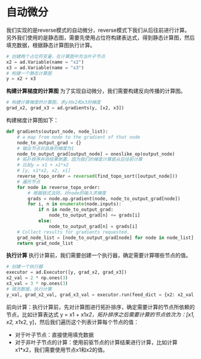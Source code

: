 # 自动微分

我们实现的是reverse模式的自动微分，reverse模式下我们从后往前进行计算。另外我们使用的是静态图，需要先使用占位符构建表达式，得到静态计算图，然后填充数据，根据静态计算图执行计算。


```python
# 创建两个占位符变量，在计算图中充当叶子节点
x2 = ad.Variable(name = "x2")
x3 = ad.Variable(name = "x3")
# 构建一个静态计算图
y = x2 + x3
```
**构建计算梯度的计算图**
为了实现自动微分，我们需要构建反向传播的计算图。
```python
# 构建计算梯度的计算图，求y对x2和x3的梯度
grad_x2, grad_x3 = ad.gradients(y, [x2, x3])
```

构建梯度计算图如下：
```python
def gradients(output_node, node_list):
    # a map from node to the gradient of that node
    node_to_output_grad = {}
	# 输出节点对自身的梯度为1
    node_to_output_grad[output_node] = oneslike_op(output_node)
    # 拓扑排序并将结果倒置，因为我们的梯度计算是从后往前计算
	# 比如y = x1 + x1*x2
	# [y, x1*x2, x2, x1]
    reverse_topo_order = reversed(find_topo_sort([output_node]))
    # 遍历节点
    for node in reverse_topo_order:
        # 根据链式法则，对node的输入求梯度
        grads = node.op.gradient(node, node_to_output_grad[node])
        for i, n in enumerate(node.inputs):
            if n in node_to_output_grad:
                node_to_output_grad[n] += grads[i]
            else:
                node_to_output_grad[n] = grads[i]
    # Collect results for gradients requested.
    grad_node_list = [node_to_output_grad[node] for node in node_list]
    return grad_node_list
```

**执行计算**
执行计算前，我们需要创建一个执行器，确定需要计算哪些节点的值。
```python
# 创建一个执行器
executor = ad.Executor([y, grad_x2, grad_x3])
x2_val = 2 * np.ones(3)
x3_val = 3 * np.ones(3)
# 填充数据，执行计算
y_val, grad_x2_val, grad_x3_val = executor.run(feed_dict = {x2: x2_val, x3: x3_val})
```
前向计算：执行计算前，先对计算图进行拓扑排序，确定需要计算的节点所依赖的节点，比如计算表达式 y = x1 + x1*x2，拓扑排序之后需要计算的节点依次为：[x1, x2, x1*x2, y]，然后我们遍历这个列表计算每个节点的值：
* 对于叶子节点：直接使用填充数据
* 对于非叶子节点的计算：使用前驱节点的计算结果进行计算，比如计算x1*x2，我们需要使用节点x1和x2的值。